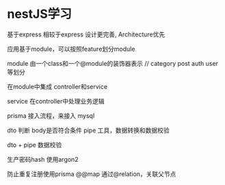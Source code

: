 # nestJS学习

基于express
相较于express 设计更完善, Architecture优先

应用基于module，可以按照feature划分module

module 由一个class和一个@module的装饰器表示
// category post auth user等划分

在module中集成 controller和service

service 在controller中处理业务逻辑

prisma 接入流程，来接入 mysql 

dto 判断 body是否符合条件
pipe 工具，数据转换和数据校验

dto + pipe 数据校验

生产密码hash 使用argon2

防止重复注册使用prisma @@map  通过@relation，关联父节点
